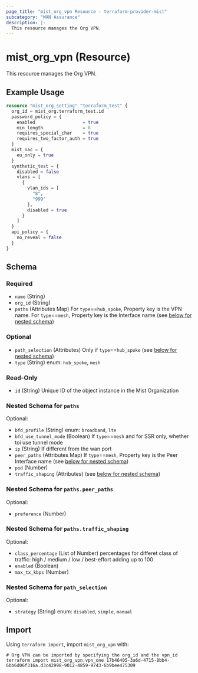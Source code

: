 ```yaml
---
page_title: "mist_org_vpn Resource - terraform-provider-mist"
subcategory: "WAN Assurance"
description: |-
  This resource manages the Org VPN.
---
```


# mist_org_vpn (Resource)

This resource manages the Org VPN.


## Example Usage

```terraform
resource "mist_org_setting" "terraform_test" {
  org_id = mist_org.terraform_test.id
  password_policy = {
    enabled                  = true
    min_length               = 8
    requires_special_char    = true
    requires_two_factor_auth = true
  }
  mist_nac = {
    eu_only = true
  }
  synthetic_test = {
    disabled = false
    vlans = [
      {
        vlan_ids = [
          "8",
          "999"
        ],
        disabled = true
      }
    ]
  }
  api_policy = {
    no_reveal = false
  }
}
```

<!-- schema generated by tfplugindocs -->
## Schema

### Required

- `name` (String)
- `org_id` (String)
- `paths` (Attributes Map) For `type`==`hub_spoke`, Property key is the VPN name. For `type`==`mesh`, Property key is the Interface name (see [below for nested schema](#nestedatt--paths))

### Optional

- `path_selection` (Attributes) Only if `type`==`hub_spoke` (see [below for nested schema](#nestedatt--path_selection))
- `type` (String) enum: `hub_spoke`, `mesh`

### Read-Only

- `id` (String) Unique ID of the object instance in the Mist Organization

<a id="nestedatt--paths"></a>
### Nested Schema for `paths`

Optional:

- `bfd_profile` (String) enum: `broadband`, `lte`
- `bfd_use_tunnel_mode` (Boolean) If `type`==`mesh` and for SSR only, whether toi use tunnel mode
- `ip` (String) If different from the wan port
- `peer_paths` (Attributes Map) If `type`==`mesh`, Property key is the Peer Interface name (see [below for nested schema](#nestedatt--paths--peer_paths))
- `pod` (Number)
- `traffic_shaping` (Attributes) (see [below for nested schema](#nestedatt--paths--traffic_shaping))

<a id="nestedatt--paths--peer_paths"></a>
### Nested Schema for `paths.peer_paths`

Optional:

- `preference` (Number)


<a id="nestedatt--paths--traffic_shaping"></a>
### Nested Schema for `paths.traffic_shaping`

Optional:

- `class_percentage` (List of Number) percentages for differet class of traffic: high / medium / low / best-effort adding up to 100
- `enabled` (Boolean)
- `max_tx_kbps` (Number)



<a id="nestedatt--path_selection"></a>
### Nested Schema for `path_selection`

Optional:

- `strategy` (String) enum: `disabled`, `simple`, `manual`



## Import
Using `terraform import`, import `mist_org_vpn` with:
```shell
# Org VPN can be imported by specifying the org_id and the vpn_id
terraform import mist_org_vpn.vpn_one 17b46405-3a6d-4715-8bb4-6bb6d06f316a.d3c42998-9012-4859-9743-6b9bee475309
```